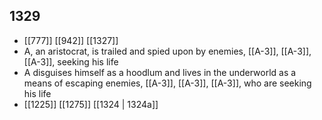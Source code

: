 ## 1329
- [[777]] [[942]] [[1327]] 
- A, an aristocrat, is trailed and spied upon by enemies, [[A-3]], [[A-3]], [[A-3]], seeking his life
- A disguises himself as a hoodlum and lives in the underworld as a means of escaping enemies, [[A-3]], [[A-3]], [[A-3]], who are seeking his life
- [[1225]] [[1275]] [[1324 | 1324a]] 

